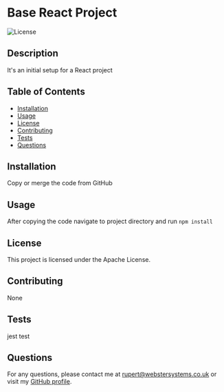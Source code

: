 
# Base React Project

![License](https://img.shields.io/badge/license-Apache%202.0-blue.svg)

## Description

It's an initial setup for a React project

## Table of Contents

- [Installation](#installation)
- [Usage](#usage)
- [License](#license)
- [Contributing](#contributing)
- [Tests](#tests)
- [Questions](#questions)

## Installation

Copy or merge the code from GitHub

## Usage

After copying the code navigate to project directory and run `npm install`

## License

This project is licensed under the Apache License.

## Contributing

None

## Tests

jest test

## Questions

For any questions, please contact me at [rupert@webstersystems.co.uk](mailto:rupert@webstersystems.co.uk) or visit my [GitHub profile](https://github.com/rupweb).
  